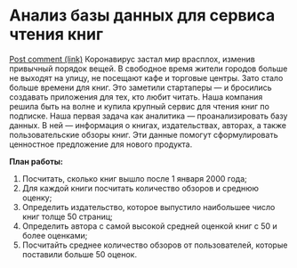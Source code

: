 # Анализ базы данных для сервиса чтения книг
<a href="#" class="button">Post comment (link)</a>
Коронавирус застал мир врасплох, изменив привычный порядок вещей. В свободное время жители городов больше не выходят на улицу, не посещают кафе и торговые центры. Зато стало больше времени для книг. Это заметили стартаперы — и бросились создавать приложения для тех, кто любит читать.
Наша компания решила быть на волне и купила крупный сервис для чтения книг по подписке. Наша первая задача как аналитика — проанализировать базу данных. В ней — информация о книгах, издательствах, авторах, а также пользовательские обзоры книг. Эти данные помогут сформулировать ценностное предложение для нового продукта.

**План работы:**

1) Посчитать, сколько книг вышло после 1 января 2000 года;
2) Для каждой книги посчитать количество обзоров и среднюю оценку;
3) Определить издательство, которое выпустило наибольшее число книг толще 50 страниц;
4) Определить автора с самой высокой средней оценкой книг с 50 и более оценками;
5) Посчитайть среднее количество обзоров от пользователей, которые поставили больше 50 оценок.
